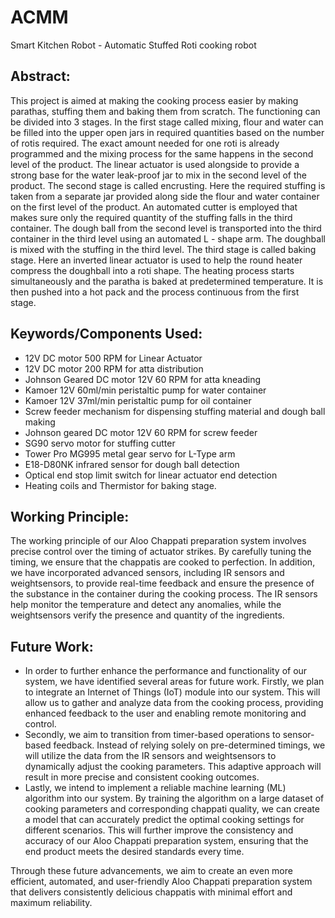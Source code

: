 # ACMM
Smart Kitchen Robot - Automatic Stuffed Roti cooking robot

## Abstract:
This project is aimed at making the cooking process easier by making parathas, stuffing them and baking them from scratch. The functioning can be divided into 3 stages. In the first stage called mixing, flour and water can be filled into the upper open jars in required quantities based on the number of rotis required. The exact amount needed for one roti is already programmed and the mixing process for the same happens in the second level of the product. The linear actuator is used alongside to provide a strong base for the water leak-proof jar to mix in the second level of the product. The second stage is called encrusting. Here the required stuffing is taken from a separate jar provided along side the flour and water container on the first level of the product. An automated cutter is employed that makes sure only the required quantity of the stuffing falls in the third container. The dough ball from the second level is transported into the third container in the third level using an automated L - shape arm. The doughball is mixed with the stuffing in the third level. The third stage is called baking stage. Here an inverted linear actuator is used to help the round heater compress the doughball into a roti shape. The heating process starts simultaneously and the paratha is baked at predetermined temperature. It is then pushed into a hot pack and the process continuous from the first stage.

## Keywords/Components Used:
 * 12V DC motor 500 RPM for Linear Actuator 
 * 12V DC motor 200 RPM for atta distribution 
 * Johnson Geared DC motor 12V 60 RPM for atta kneading
 * Kamoer 12V 60ml/min peristaltic pump for water container
 * Kamoer 12V 37ml/min peristaltic pump for oil container 
 * Screw feeder mechanism for dispensing stuffing material and dough ball making 
 * Johnson geared DC motor 12V 60 RPM for screw feeder 
 * SG90 servo motor for stuffing cutter 
 * Tower Pro MG995 metal gear servo for L-Type arm 
 * E18-D80NK infrared sensor for dough ball detection 
 * Optical end stop limit switch for linear actuator end detection 
 * Heating coils and Thermistor for baking stage.

## Working Principle:
The working principle of our Aloo Chappati preparation system involves precise control over the timing of actuator strikes. By carefully tuning the timing, we ensure that the chappatis are cooked to perfection. In addition, we have incorporated advanced sensors, including IR sensors and weightsensors, to provide real-time feedback and ensure the presence of the substance in the container during the cooking process. The IR sensors help monitor the temperature and detect any anomalies, while the weightsensors verify the presence and quantity of the ingredients.

## Future Work:
* In order to further enhance the performance and functionality of our system, we have identified several areas for future work. Firstly, we plan to integrate an Internet of Things (IoT) module into our system. This will allow us to gather and analyze data from the cooking process, providing enhanced feedback to the user and enabling remote monitoring and control.
* Secondly, we aim to transition from timer-based operations to sensor-based feedback. Instead of relying solely on pre-determined timings, we will utilize the data from the IR sensors and weightsensors to dynamically adjust the cooking parameters. This adaptive approach will result in more precise and consistent cooking outcomes.
* Lastly, we intend to implement a reliable machine learning (ML) algorithm into our system. By training the algorithm on a large dataset of cooking parameters and corresponding chappati quality, we can create a model that can accurately predict the optimal cooking settings for different scenarios. This will further improve the consistency and accuracy of our Aloo Chappati preparation system, ensuring that the end product meets the desired standards every time.

Through these future advancements, we aim to create an even more efficient, automated, and user-friendly Aloo Chappati preparation system that delivers consistently delicious chappatis with minimal effort and maximum reliability.


